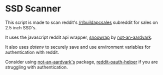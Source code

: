 # SSD Scanner

This script is made to scan reddit's [/r/buildapcsales](reddit.com/r/buildapcsales "/r/buildapcsales") subreddit for sales on 2.5 inch SSD's.

It uses the javascript reddit api wrapper, [snoowrap](https://github.com/not-an-aardvark/snoowrap "snoowrap") by [not-an-aardvark](https://github.com/not-an-aardvark "not-an-aardvark").

It also uses _dotenv_ to securely save and use environment variables for authentication with reddit.

Consider using [not-an-aardvark's](https://github.com/not-an-aardvark "not-an-aardvark") package, [reddit-oauth-helper](https://github.com/not-an-aardvark/reddit-oauth-helper "reddit-oauth-helper") if you are struggling with authentication.

